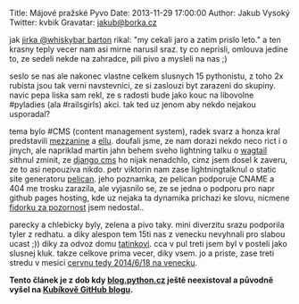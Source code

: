 Title: Májové pražské Pyvo
Date: 2013-11-29 17:00:00
Author: Jakub Vysoký
Twitter: kvbik
Gravatar: jakub@borka.cz

jak [jirka @whiskybar barton](https://twitter.com/lurkingideas) rikal:
"my cekali jaro a zatim prislo leto." a ten krasny teply vecer nam asi
mirne narusil sraz. ty co neprisli, omlouva jedine to, ze sedeli nekde
na zahradce, pili pivo a mysleli na nas ;)

seslo se nas ale nakonec vlastne celkem slusnych 15 pythonistu, z toho
2x rubista jsou tak verni navstevnici, ze si zaslouzi byt zarazeni do
skupiny. navic pepa liska sam rekl, ze s radosti bude jako kouc na
libovolne \#pyladies (ala \#railsgirls) akci. tak ted uz jenom aby nekdo
nejakou usporadal?

tema bylo \#CMS (content management system), radek svarz a honza kral
predstavili [mezzanine](http://mezzanine.jupo.org/) a
[ellu](https://github.com/ella/ella). doufali jsme, ze nam dorazi nekdo
neco rict i o jinych, ale napriklad martin jahn behem sveho lightning
talku o [wagtail](http://wagtail.io/) sithnul zminit, ze [django
cms](https://www.django-cms.org/en/) ho nijak nenadchlo, cimz jsem dosel
k zaveru, ze to asi nepouziva nikdo. petr viktorin nam zase
lightningtalknul o static site generatoru
[pelican](http://docs.getpelican.com/). jeho poznamka, ze pelican
podporuje CNAME a 404 me trosku zarazila, ale vyjasnilo se, ze se jedna
o podporu pro napr github pages hosting, kde uz nejaka ta dynamika
prichazi ke slovu, nicmene [fidorku za
pozornost](https://www.youtube.com/watch?v=kZZQLcM3P5U) jsem nedostal..

parecky a chlebicky byly, zelena a pivo taky. mini diverzitu srazu
podporila tyler z redhatu. a diky alespon tem 15ti nas z venecku
nevyhnali pro slabou ucast ;)) diky za odvoz domu
[tatinkovi](https://plus.google.com/102589571514173655088/posts). cca v
pul treti jsem byl v posteli jako slusnej kluk. takze celkove prima
vecer, diky vsem. jo a priste, zase treti stredu v mesici [cervnu tedy
2014/6/18 na venecku](http://lanyrd.com/2014/praha-pyvo-june/).

**Tento článek je z dob kdy [blog.python.cz](http://blog.python.cz) ještě neexistoval a původně vyšel na [Kubíkově GitHub blogu](https://github.com/kvbik/blogisek).**
